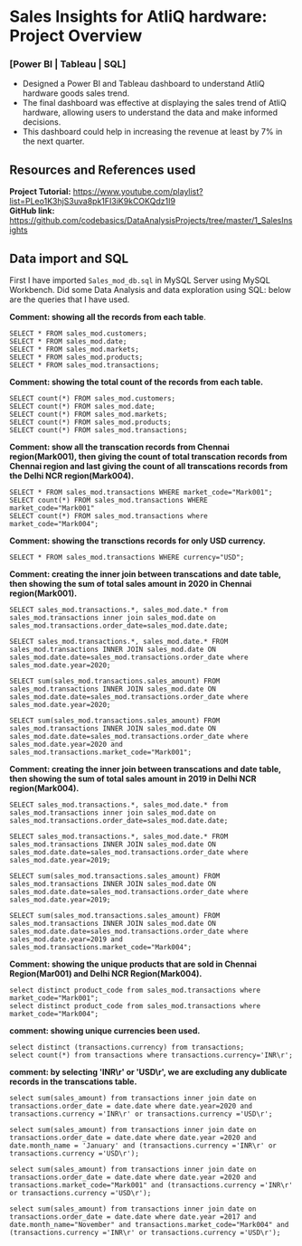 # Sales Insights for AtliQ hardware: Project Overview
### [Power BI | Tableau | SQL]
*  Designed a Power BI and Tableau dashboard to understand AtliQ hardware goods sales trend.
*  The final dashboard was effective at displaying the sales trend of AtliQ hardware, allowing users to understand the data and make informed decisions.
*  This dashboard could help in increasing the revenue at least by 7% in the next quarter. 

## Resources and References used
**Project Tutorial:** https://www.youtube.com/playlist?list=PLeo1K3hjS3uva8pk1FI3iK9kCOKQdz1I9  
**GitHub link:** https://github.com/codebasics/DataAnalysisProjects/tree/master/1_SalesInsights

## Data import and SQL

First I have imported `Sales_mod_db.sql` in MySQL Server using MySQL Workbench.
Did some Data Analysis and data exploration using SQL: below are the queries that I have used.

**Comment: showing all the records from each table**. 

`SELECT * FROM sales_mod.customers;`   
`SELECT * FROM sales_mod.date;`    
`SELECT * FROM sales_mod.markets;`    
`SELECT * FROM sales_mod.products;`     
`SELECT * FROM sales_mod.transactions;`   


**Comment: showing the total count of the records from each table.**

`SELECT count(*) FROM sales_mod.customers;`  
`SELECT count(*) FROM sales_mod.date;`    
`SELECT count(*) FROM sales_mod.markets;`  
`SELECT count(*) FROM sales_mod.products;`    
`SELECT count(*) FROM sales_mod.transactions;`    


**Comment: show all the transcation records from Chennai region(Mark001), then giving the count of total transcation records from Chennai region and last giving the count of all transcations records from the Delhi NCR region(Mark004).**  

`SELECT * FROM sales_mod.transactions WHERE market_code="Mark001";`  
`SELECT count(*) FROM sales_mod.transactions WHERE market_code="Mark001"`   
`SELECT count(*) FROM sales_mod.transactions where market_code="Mark004";`    


**Comment: showing the transctions records for only USD currency.** 

`SELECT * FROM sales_mod.transactions WHERE currency="USD";`


**Comment: creating the inner join between transcations and date table, then showing the sum of total sales amount in 2020 in Chennai region(Mark001).**

`SELECT sales_mod.transactions.*, sales_mod.date.* from sales_mod.transactions inner join sales_mod.date on sales_mod.transactions.order_date=sales_mod.date.date;`

`SELECT sales_mod.transactions.*, sales_mod.date.* FROM sales_mod.transactions INNER JOIN sales_mod.date ON sales_mod.date.date=sales_mod.transactions.order_date where  sales_mod.date.year=2020;`

`SELECT sum(sales_mod.transactions.sales_amount) FROM sales_mod.transactions INNER JOIN sales_mod.date ON sales_mod.date.date=sales_mod.transactions.order_date where    sales_mod.date.year=2020;`

`SELECT sum(sales_mod.transactions.sales_amount) FROM sales_mod.transactions INNER JOIN sales_mod.date ON sales_mod.date.date=sales_mod.transactions.order_date where   sales_mod.date.year=2020 and sales_mod.transactions.market_code="Mark001";`  


**Comment: creating the inner join between transcations and date table, then showing the sum of total sales amount in 2019 in Delhi NCR region(Mark004).**

`SELECT sales_mod.transactions.*, sales_mod.date.* from sales_mod.transactions inner join sales_mod.date on sales_mod.transactions.order_date=sales_mod.date.date;`

`SELECT sales_mod.transactions.*, sales_mod.date.* FROM sales_mod.transactions INNER JOIN sales_mod.date ON sales_mod.date.date=sales_mod.transactions.order_date where sales_mod.date.year=2019;`

`SELECT sum(sales_mod.transactions.sales_amount) FROM sales_mod.transactions INNER JOIN sales_mod.date ON sales_mod.date.date=sales_mod.transactions.order_date where sales_mod.date.year=2019;`

`SELECT sum(sales_mod.transactions.sales_amount) FROM sales_mod.transactions INNER JOIN sales_mod.date ON sales_mod.date.date=sales_mod.transactions.order_date where sales_mod.date.year=2019 and sales_mod.transactions.market_code="Mark004";`



**Comment: showing the unique products that are sold in Chennai Region(Mar001) and Delhi NCR Region(Mark004).** 

`select distinct product_code from sales_mod.transactions where market_code="Mark001";`   
`select distinct product_code from sales_mod.transactions where market_code="Mark004";`


**comment: showing unique currencies been used.** 

`select distinct (transactions.currency) from transactions;`   
`select count(*) from transactions where transactions.currency='INR\r';`  

**comment: by selecting 'INR\r' or 'USD\r', we are excluding any dublicate records in the transcations table.** 

`select sum(sales_amount) from transactions inner join date on transactions.order_date = date.date where date.year=2020 and transactions.currency ='INR\r' or transactions.currency ='USD\r';`

`select sum(sales_amount) from transactions inner join date on transactions.order_date = date.date where date.year =2020 and date.month_name = 'January' and (transactions.currency ='INR\r' or transactions.currency ='USD\r');`
    
`select sum(sales_amount) from transactions inner join date on transactions.order_date = date.date where date.year =2020 and transactions.market_code="Mark001" and (transactions.currency ='INR\r' or transactions.currency ='USD\r');`

`select sum(sales_amount) from transactions inner join date on transactions.order_date = date.date where date.year =2017 and date.month_name="November" and transactions.market_code="Mark004" and (transactions.currency ='INR\r' or transactions.currency ='USD\r');`    
















